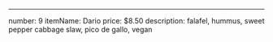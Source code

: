 ---
number: 9
itemName: Dario
price: $8.50
description: falafel, hummus, sweet pepper cabbage slaw, pico de gallo, vegan